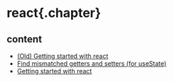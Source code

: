 ﻿
# react{.chapter}

## content

- [(Old) Getting started with react](old_getting_started.md)
- [Find mismatched getters and setters (for useState)](find_mismatched_getters_setters.md)
- [Getting started with react](getting_started.md)

